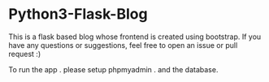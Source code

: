 # Python3-Flask-Blog
This is a flask based blog whose frontend is created using bootstrap.
If you have any questions or suggestions, feel free to open an issue or pull request :)


To run the app . please setup phpmyadmin . and the database. 